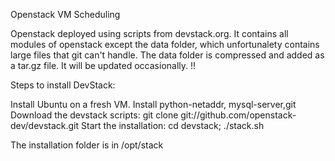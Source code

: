 Openstack VM Scheduling

Openstack deployed using scripts from devstack.org.
It contains all modules of openstack except the data folder, which unfortunalety contains large files that git can't handle.
The data folder is compressed and added as a tar.gz file. It will be updated occasionally. !!

Steps to install DevStack:

Install Ubuntu on a fresh VM.
Install python-netaddr, mysql-server,git
Download the devstack scripts:
git clone git://github.com/openstack-dev/devstack.git
Start the installation:
cd devstack;
./stack.sh

The installation folder is in /opt/stack




